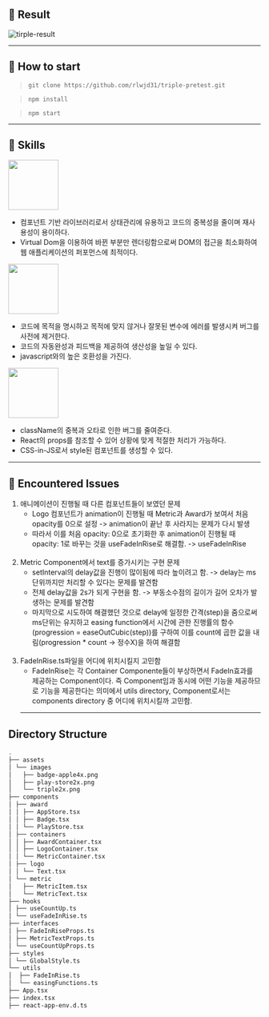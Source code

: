 ## 🎉 Result

![tirple-result](https://user-images.githubusercontent.com/52829400/175807759-f6b1726c-edb5-4512-aa88-837b38a1a979.gif)

<hr>

## 🚀 How to start

> `git clone https://github.com/rlwjd31/triple-pretest.git`

> `npm install`

> `npm start`

<hr>

## 🔎 Skills

<img src="https://user-images.githubusercontent.com/52829400/175807780-c98baa67-ddac-42b2-9a65-0ef97b0992f3.png" width="100"></img>

- 컴포넌트 기반 라이브러리로서 상태관리에 유용하고 코드의 중복성을 줄이며 재사용성이 용이하다.
- Virtual Dom을 이용하여 바뀐 부분만 렌더링함으로써 DOM의 접근을 최소화하여 웹 애플리케이션의 퍼포먼스에 최적이다.

<img src="https://user-images.githubusercontent.com/52829400/175807845-93682465-c3b1-4e90-b04b-5d6c0114bc61.png" width="100"></img>

- 코드에 목적을 명시하고 목적에 맞지 않거나 잘못된 변수에 에러를 발생시켜 버그를 사전에 제거한다.
- 코드의 자동완성과 피드백을 제공하여 생산성을 높일 수 있다.
- javascript와의 높은 호환성을 가진다.

<img src="https://user-images.githubusercontent.com/52829400/175807884-ad2cb562-6f74-4b60-93ab-727d04bccbc0.png" width="100"></img>

- className의 중복과 오타로 인한 버그를 줄여준다.
- React의 props를 참조할 수 있어 상황에 맞게 적절한 처리가 가능하다.
- CSS-in-JS로서 style된 컴포넌트를 생성할 수 있다.
<hr>

## 📖 Encountered Issues

1. 애니메이션이 진행될 때 다른 컴포넌트들이 보였던 문제
   - Logo 컴포넌트가 animation이 진행될 때 Metric과 Award가 보여서 처음 opacity를 0으로 설정 -> animation이 끝난 후 사라지는 문제가 다시 발생
   - 따라서 이를 처음 opacity: 0으로 초기화한 후 animation이 진행될 때 opacity: 1로 바꾸는 것을 useFadeInRise로 해결함. -> useFadeInRise
     <br><br>
2. Metric Component에서 text를 증가시키는 구현 문제
   - setInterval의 delay값을 진행이 많이됨에 따라 높이려고 함. -> delay는 ms단위까지만 처리할 수 있다는 문제를 발견함
   - 전체 delay값을 2s가 되게 구현을 함. -> 부동소수점의 길이가 길어 오차가 발생하는 문제를 발견함
   - 마지막으로 시도하여 해결했던 것으로 delay에 일정한 간격(step)을 줌으로써 ms단위는 유지하고 easing function에서 시간에 관한 진행률의 함수(progression = easeOutCubic(step))를 구하여 이를 count에 곱한 값을 내림(progression \* count -> 정수X)을 하여 해결함
     <br><br>
3. FadeInRise.ts파일을 어디에 위치시킬지 고민함
   - FadeInRise는 각 Container Componente들이 부상하면서 FadeIn효과를 제공하는 Component이다. 즉 Component임과 동시에 어떤 기능을 제공하므로 기능을 제공한다는 의미에서 utils directory, Component로서는 components directory 중 어디에 위치시킬까 고민함.
   <hr>

## Directory Structure

```bash
.
├── assets
│ └── images
│   ├── badge-apple4x.png
│   ├── play-store2x.png
│   └── triple2x.png
├── components
│ ├── award
│ │ ├── AppStore.tsx
│ │ ├── Badge.tsx
│ │ └── PlayStore.tsx
│ ├── containers
│ │ ├── AwardContainer.tsx
│ │ ├── LogoContainer.tsx
│ │ └── MetricContainer.tsx
│ ├── logo
│ │ └── Text.tsx
│ └── metric
│   ├── MetricItem.tsx
│   └── MetricText.tsx
├── hooks
│ ├── useCountUp.ts
│ └── useFadeInRise.ts
├── interfaces
│ ├── FadeInRiseProps.ts
│ ├── MetricTextProps.ts
│ └── useCountUpProps.ts
├── styles
│ └── GlobalStyle.ts
└── utils
│  ├── FadeInRise.ts 
│  └── easingFunctions.ts
├── App.tsx
├── index.tsx
├── react-app-env.d.ts

```
